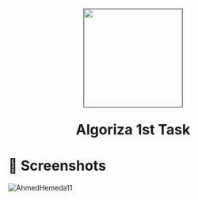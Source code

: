 <h1 align="center">
  <br>
  <a href=""><img src="https://user-images.githubusercontent.com/101954795/177343406-22f1174d-1b8c-4f41-8f3e-8a4ce3bb7066.png" width="200" hspace="4"></a>

  <br>
  
  Algoriza 1st Task
  
</h1>

# 📱 Screenshots #

![AhmedHemeda11](https://user-images.githubusercontent.com/101954795/177362586-6be0a39a-e1ed-415b-a6c7-57c515985315.jpg)
